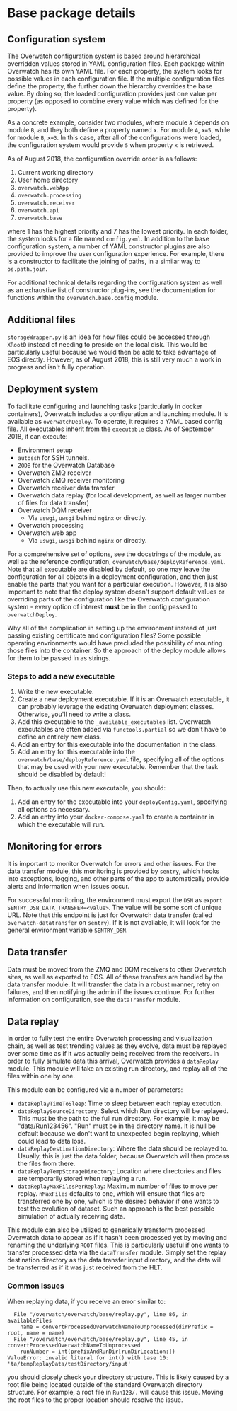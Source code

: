 # Base package details

## Configuration system

The Overwatch configuration system is based around hierarchical overridden values stored in YAML configuration
files. Each package within Overwatch has its own YAML file. For each property, the system looks for possible
values in each configuration file. If the multiple configuration files define the property, the further down
the hierarchy overrides the base value. By doing so, the loaded configuration provides just one value per
property (as opposed to combine every value which was defined for the property).

As a concrete example, consider two modules, where module `A` depends on module `B`, and they both define a
property named `x`. For module `A`, `x=5`, while for module `B`, `x=3`. In this case, after all of the
configurations were loaded, the configuration system would provide `5` when property `x` is retrieved.

As of August 2018, the configuration override order is as follows:

1) Current working directory
2) User home directory
3) `overwatch.webApp`
4) `overwatch.processing`
5) `overwatch.receiver`
6) `overwatch.api`
7) `overwatch.base`

where 1 has the highest priority and 7 has the lowest priority. In each folder, the system looks for a file
named `config.yaml`. In addition to the base configuration system, a number of YAML constructor plugins are
also provided to improve the user configuration experience. For example, there is a constructor to facilitate
the joining of paths, in a similar way to `os.path.join`.

For additional technical details regarding the configuration system as well as an exhaustive list of
constructor plug-ins, see the documentation for functions within the `overwatch.base.config` module.

## Additional files

`storageWrapper.py` is an idea for how files could be accessed through `XRootD` instead of needing to preside
on the local disk. This would be particularly useful because we would then be able to take advantage of EOS
directly. However, as of August 2018, this is still very much a work in progress and isn't fully operation.

## Deployment system

To facilitate configuring and launching tasks (particularly in docker containers), Overwatch includes a
configuration and launching module. It is available as `overwatchDeploy`. To operate, it requires a YAML based
config file. All executables inherit from the `executable` class. As of September 2018, it can execute:

- Environment setup
- `autossh` for SSH tunnels.
- `ZODB` for the Overwatch Database
- Overwatch ZMQ receiver
- Overwatch ZMQ receiver monitoring
- Overwatch receiver data transfer
- Overwatch data replay (for local development, as well as larger number of files for data transfer)
- Overwatch DQM receiver
    - Via `uswgi`, `uwsgi` behind `nginx` or directly.
- Overwatch processing
- Overwatch web app
    - Via `uswgi`, `uwsgi` behind `nginx` or directly.

For a comprehensive set of options, see the docstrings of the module, as well as the reference
configuration, `overwatch/base/deployReference.yaml`. Note that all executable are disabled by default,
so one may leave the configuration for all objects in a deployment configuration, and then just enable the
parts that you want for a particular execution. However, it is also important to note that the deploy system
doesn't support default values or overriding parts of the configuration like the Overwatch configuration
system - every option of interest **must** be in the config passed to `overwatchDeploy`.

Why all of the complication in setting up the environment instead of just passing existing certificate and
configuration files? Some possible operating envrionments would have precluded the possibility of mounting
those files into the container. So the approach of the deploy module allows for them to be passed in as
strings.

### Steps to add a new executable

1. Write the new executable.
2. Create a new deployment executable. If it is an Overwatch executable, it can probably leverage the existing
   Overwatch deployment classes. Otherwise, you'll need to write a class.
3. Add this executable to the `_available_executables` list. Overwatch executables are often added via
   `functools.partial` so we don't have to define an entirely new class.
4. Add an entry for this executable into the documentation in the class.
5. Add an entry for this executable into the `overwatch/base/deployReference.yaml` file, specifying all of the
   options that may be used with your new executable. Remember that the task should be disabled by default!

Then, to actually use this new executable, you should:

1. Add an entry for the executable into your `deployConfig.yaml`, specifying all options as necessary.
2. Add an entry into your `docker-compose.yaml` to create a container in which the executable will run.

## Monitoring for errors

It is important to monitor Overwatch for errors and other issues. For the data transfer module, this
monitoring is provided by `sentry`, which hooks into exceptions, logging, and other parts of the app to
automatically provide alerts and information when issues occur.

For successful monitoring, the environment must export the `DSN` as `export SENTRY_DSN_DATA_TRANSFER=<value>`.
The value will be some sort of unique URL. Note that this endpoint is just for Overwatch data transfer (called
`overwatch-datatransfer` on `sentry`). If it is not available, it will look for the general environment
variable `SENTRY_DSN`.

## Data transfer

Data must be moved from the ZMQ and DQM receivers to other Overwatch sites, as well as exported to EOS. All of
these transfers are handled by the data transfer module. It will transfer the data in a robust manner, retry
on failures, and then notifying the admin if the issues continue. For further information on configuration,
see the `dataTransfer` module.

## Data replay

In order to fully test the entire Overwatch processing and visualization chain, as well as test trending
values as they evolve, data must be replayed over some time as if it was actually being received from the
receivers. In order to fully simulate data this arrival, Overwatch provides a `dataReplay` module. This module
will take an existing run directory, and replay all of the files within one by one.

This module can be configured via a number of parameters:

- `dataReplayTimeToSleep`: Time to sleep between each replay execution.
- `dataReplaySourceDirectory`: Select which Run directory will be replayed. This must be the path to the full
  run directory. For example, it may be "data/Run123456". "Run" must be in the directory name. It is null be
  default because we don't want to unexpected begin replaying, which could lead to data loss.
- `dataReplayDestinationDirectory`: Where the data should be replayed to. Usually, this is just the data
  folder, because Overwatch will then process the files from there.
- `dataReplayTempStorageDirectory`: Location where directories and files are temporarily stored when replaying
  a run.
- `dataReplayMaxFilesPerReplay`:  Maximum number of files to move per replay. `nMaxFiles` defaults to one,
  which will ensure that files are transferred one by one, which is the desired behavior if one wants to test
  the evolution of dataset. Such an approach is the best possible simulation of actually receiving data.

This module can also be utilized to generically transform processed Overwatch data to appear as if it hasn't
been processed yet by moving and renaming the underlying `ROOT` files. This is particularly useful if one
wants to transfer processed data via the `dataTransfer` module. Simply set the replay destination directory as
the data transfer input directory, and the data will be transferred as if it was just received from the HLT.

### Common Issues

When replaying data, if you receive an error similar to:

```
  File "/overwatch/overwatch/base/replay.py", line 86, in availableFiles
    name = convertProcessedOverwatchNameToUnprocessed(dirPrefix = root, name = name)
  File "/overwatch/overwatch/base/replay.py", line 45, in convertProcessedOverwatchNameToUnprocessed
    runNumber = int(prefixAndRunDir[runDirLocation:])
ValueError: invalid literal for int() with base 10: 'ta/tempReplayData/testDirectory/input'
```

you should closely check your directory structure. This is likely caused by a root file being located outside
of the standard Overwatch directory structure. For example, a root file in `Run123/.` will cause this issue.
Moving the root files to the proper location should resolve the issue.
